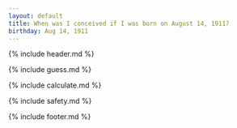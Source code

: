 ```yaml
---
layout: default
title: When was I conceived if I was born on August 14, 1911?
birthday: Aug 14, 1911
---
```


{% include header.md %}

{% include guess.md %}

{% include calculate.md %}

{% include safety.md %}

{% include footer.md %}



